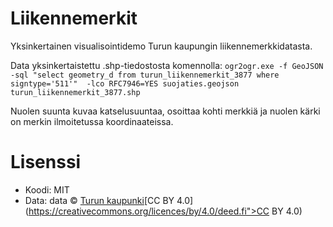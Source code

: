 # Liikennemerkit

Yksinkertainen visualisointidemo Turun kaupungin liikennemerkkidatasta.

Data yksinkertaistettu .shp-tiedostosta komennolla: `ogr2ogr.exe -f GeoJSON -sql "select geometry_d from turun_liikennemerkit_3877 where signtype='511'"  -lco RFC7946=YES suojaties.geojson turun_liikennemerkit_3877.shp`

Nuolen suunta kuvaa katselusuuntaa, osoittaa kohti merkkiä ja nuolen kärki on merkin ilmoitetussa koordinaateissa. 

# Lisenssi
 * Koodi: MIT 
 * Data: data &copy; [Turun kaupunki](http://www.lounaistieto.fi/blog/2016/03/30/turun-kaupungin-liikennemerkit/)[CC BY 4.0](https://creativecommons.org/licences/by/4.0/deed.fi">CC BY 4.0) 
